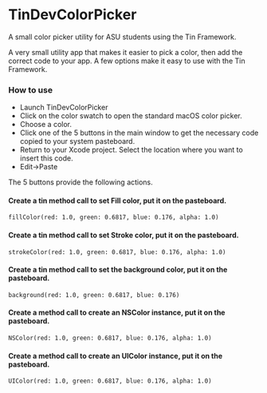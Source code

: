 # TinDevColorPicker
A small color picker utility for ASU students using the Tin Framework.

A very small utility app that makes it easier to pick a color, then add the correct code to your app. A few options make it easy to use with the Tin Framework. 

### How to use

- Launch TinDevColorPicker
- Click on the color swatch to open the standard macOS color picker.
- Choose a color.
- Click one of the 5 buttons in the main window to get the necessary code copied to your system pasteboard.
- Return to your Xcode project. Select the location where you want to insert this code.
- Edit->Paste

The 5 buttons provide the following actions.

#### Create a tin method call to set Fill color, put it on the pasteboard.

    fillColor(red: 1.0, green: 0.6817, blue: 0.176, alpha: 1.0)

#### Create a tin method call to set Stroke color, put it on the pasteboard.

    strokeColor(red: 1.0, green: 0.6817, blue: 0.176, alpha: 1.0)

#### Create a tin method call to set the background color, put it on the pasteboard.

    background(red: 1.0, green: 0.6817, blue: 0.176)

#### Create a method call to create an NSColor instance, put it on the pasteboard.

    NSColor(red: 1.0, green: 0.6817, blue: 0.176, alpha: 1.0)

#### Create a method call to create an UIColor instance, put it on the pasteboard.

    UIColor(red: 1.0, green: 0.6817, blue: 0.176, alpha: 1.0)

